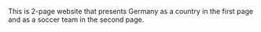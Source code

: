 This is 2-page website that presents Germany as a country in the first page and as a soccer team in the second page.
